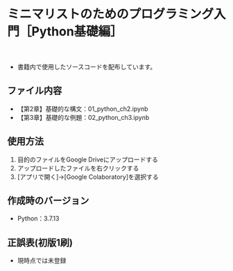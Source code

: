 # ミニマリストのためのプログラミング入門［Python基礎編］
　
- 書籍内で使用したソースコードを配布しています。

## ファイル内容

- 【第2章】基礎的な構文：01_python_ch2.ipynb
- 【第3章】基礎的な例題：02_python_ch3.ipynb

## 使用方法

1. 目的のファイルをGoogle Driveにアップロードする
2. アップロードしたファイルを右クリックする
3. [アプリで開く]→[Google Colaboratory]を選択する

## 作成時のバージョン

- Python：3.7.13

## 正誤表(初版1刷)

- 現時点では未登録


